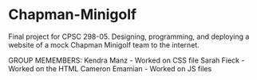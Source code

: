 # Chapman-Minigolf
Final project for CPSC 298-05. Designing, programming, and deploying a website of a mock Chapman Minigolf team to the internet.

GROUP MEMEMBERS:
Kendra Manz - Worked on CSS file
Sarah Fieck - Worked on the HTML
Cameron Emamian - Worked on JS files
